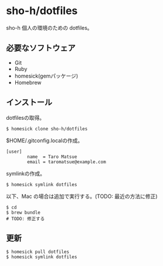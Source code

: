 # sho-h/dotfiles

sho-h 個人の環境のための dotfiles。

## 必要なソフトウェア

* Git
* Ruby
* homesick(gemパッケージ)
* Homebrew

## インストール

dotfilesの取得。

    $ homesick clone sho-h/dotfiles

$HOME/.gitconfig.localの作成。

```
[user]
        name  = Taro Matsue
        email = taromatsue@example.com
```

symlinkの作成。

    $ homesick symlink dotfiles

以下、Mac の場合は追加で実行する。(TODO: 最近の方法に修正)

    $ cd
    $ brew bundle
    # TODO: 修正する

## 更新

    $ homesick pull dotfiles
    $ homesick symlink dotfiles

